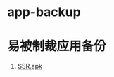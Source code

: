 # app-backup
# 易被制裁应用备份

1. [SSR.apk](https://raw.githubusercontent.com/somelou/app-backup/master/ssr.apk)
